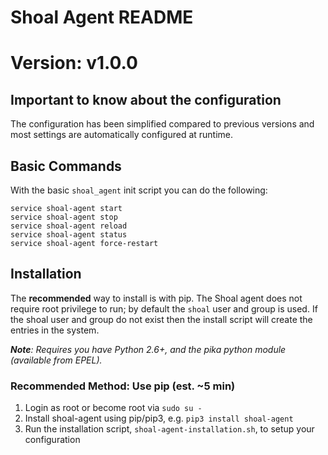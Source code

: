 # Shoal Agent README
# Version: v1.0.0


## Important to know about the configuration
The configuration has been simplified compared to previous versions and most settings are automatically configured at runtime.


## Basic Commands
With the basic `shoal_agent` init script you can do the following:

```
service shoal-agent start
service shoal-agent stop
service shoal-agent reload 
service shoal-agent status
service shoal-agent force-restart
```

## Installation

The **recommended** way to install is with pip.
The Shoal agent does not require root privilege to run; by default the `shoal` user and group is used. If the shoal user and group do not exist then the install script will create the entries in the system.

 _**Note**: Requires you have Python 2.6+, and the pika python module (available from EPEL)._

### Recommended Method: Use pip (est. ~5 min)
  1. Login as root or become root via `sudo su -`
  2. Install shoal-agent using pip/pip3, e.g. `pip3 install shoal-agent`
  3. Run the installation script, `shoal-agent-installation.sh`, to setup your configuration
  
  

